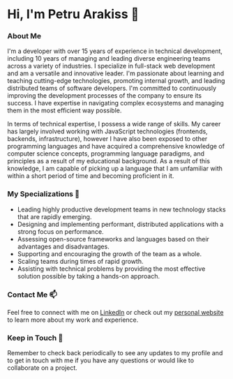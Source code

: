 # Hi, I'm Petru Arakiss 👋

### About Me

I'm a developer with over 15 years of experience in technical development, including 10 years of managing and leading diverse engineering teams across a variety of industries. I specialize in full-stack web development and am a versatile and innovative leader. I'm passionate about learning and teaching cutting-edge technologies, promoting internal growth, and leading distributed teams of software developers. I'm committed to continuously improving the development processes of the company to ensure its success. I have expertise in navigating complex ecosystems and managing them in the most efficient way possible.

In terms of technical expertise, I possess a wide range of skills. My career has largely involved working with JavaScript technologies (frontends, backends, infrastructure), however I have also been exposed to other programming languages and have acquired a comprehensive knowledge of computer science concepts, programming language paradigms, and principles as a result of my educational background. As a result of this knowledge, I am capable of picking up a language that I am unfamiliar with within a short period of time and becoming proficient in it.

### My Specializations 🚀

- Leading highly productive development teams in new technology stacks that are rapidly emerging.
- Designing and implementing performant, distributed applications with a strong focus on performance.
- Assessing open-source frameworks and languages based on their advantages and disadvantages.
- Supporting and encouraging the growth of the team as a whole.
- Scaling teams during times of rapid growth.
- Assisting with technical problems by providing the most effective solution possible by taking a hands-on approach.

### Contact Me 📫

Feel free to connect with me on [LinkedIn](https://www.linkedin.com/in/petru-arakiss/) or check out my [personal website](https://www.petruarakiss.com/) to learn more about my work and experience.

### Keep in Touch 🤝

Remember to check back periodically to see any updates to my profile and to get in touch with me if you have any questions or would like to collaborate on a project.
